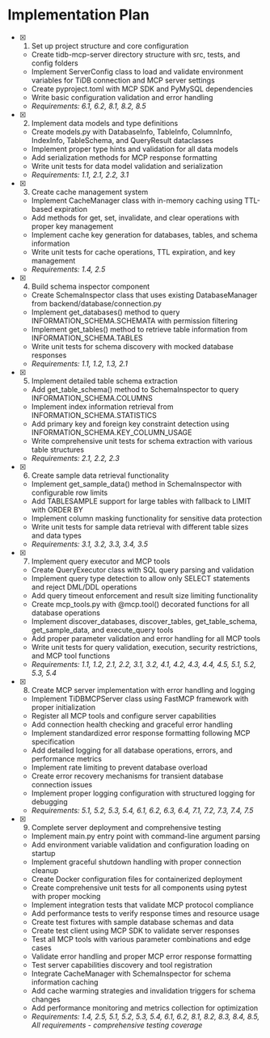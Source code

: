 # Implementation Plan

- [x] 1. Set up project structure and core configuration

  - Create tidb-mcp-server directory structure with src, tests, and config folders
  - Implement ServerConfig class to load and validate environment variables for TiDB connection and MCP server settings
  - Create pyproject.toml with MCP SDK and PyMySQL dependencies
  - Write basic configuration validation and error handling
  - _Requirements: 6.1, 6.2, 8.1, 8.2, 8.5_

- [x] 2. Implement data models and type definitions

  - Create models.py with DatabaseInfo, TableInfo, ColumnInfo, IndexInfo, TableSchema, and QueryResult dataclasses
  - Implement proper type hints and validation for all data models
  - Add serialization methods for MCP response formatting
  - Write unit tests for data model validation and serialization
  - _Requirements: 1.1, 2.1, 2.2, 3.1_

- [x] 3. Create cache management system

  - Implement CacheManager class with in-memory caching using TTL-based expiration
  - Add methods for get, set, invalidate, and clear operations with proper key management
  - Implement cache key generation for databases, tables, and schema information
  - Write unit tests for cache operations, TTL expiration, and key management
  - _Requirements: 1.4, 2.5_

- [x] 4. Build schema inspector component

  - Create SchemaInspector class that uses existing DatabaseManager from backend/database/connection.py
  - Implement get_databases() method to query INFORMATION_SCHEMA.SCHEMATA with permission filtering
  - Implement get_tables() method to retrieve table information from INFORMATION_SCHEMA.TABLES
  - Write unit tests for schema discovery with mocked database responses
  - _Requirements: 1.1, 1.2, 1.3, 2.1_

- [x] 5. Implement detailed table schema extraction

  - Add get_table_schema() method to SchemaInspector to query INFORMATION_SCHEMA.COLUMNS
  - Implement index information retrieval from INFORMATION_SCHEMA.STATISTICS
  - Add primary key and foreign key constraint detection using INFORMATION_SCHEMA.KEY_COLUMN_USAGE
  - Write comprehensive unit tests for schema extraction with various table structures
  - _Requirements: 2.1, 2.2, 2.3_

- [x] 6. Create sample data retrieval functionality

  - Implement get_sample_data() method in SchemaInspector with configurable row limits
  - Add TABLESAMPLE support for large tables with fallback to LIMIT with ORDER BY
  - Implement column masking functionality for sensitive data protection
  - Write unit tests for sample data retrieval with different table sizes and data types
  - _Requirements: 3.1, 3.2, 3.3, 3.4, 3.5_

- [x] 7. Implement query executor and MCP tools

  - Create QueryExecutor class with SQL query parsing and validation
  - Implement query type detection to allow only SELECT statements and reject DML/DDL operations
  - Add query timeout enforcement and result size limiting functionality
  - Create mcp_tools.py with @mcp.tool() decorated functions for all database operations
  - Implement discover_databases, discover_tables, get_table_schema, get_sample_data, and execute_query tools
  - Add proper parameter validation and error handling for all MCP tools
  - Write unit tests for query validation, execution, security restrictions, and MCP tool functions
  - _Requirements: 1.1, 1.2, 2.1, 2.2, 3.1, 3.2, 4.1, 4.2, 4.3, 4.4, 4.5, 5.1, 5.2, 5.3, 5.4_

- [x] 8. Create MCP server implementation with error handling and logging

  - Implement TiDBMCPServer class using FastMCP framework with proper initialization
  - Register all MCP tools and configure server capabilities
  - Add connection health checking and graceful error handling
  - Implement standardized error response formatting following MCP specification
  - Add detailed logging for all database operations, errors, and performance metrics
  - Implement rate limiting to prevent database overload
  - Create error recovery mechanisms for transient database connection issues
  - Implement proper logging configuration with structured logging for debugging
  - _Requirements: 5.1, 5.2, 5.3, 5.4, 6.1, 6.2, 6.3, 6.4, 7.1, 7.2, 7.3, 7.4, 7.5_

- [x] 9. Complete server deployment and comprehensive testing

  - Implement main.py entry point with command-line argument parsing
  - Add environment variable validation and configuration loading on startup
  - Implement graceful shutdown handling with proper connection cleanup
  - Create Docker configuration files for containerized deployment
  - Create comprehensive unit tests for all components using pytest with proper mocking
  - Implement integration tests that validate MCP protocol compliance
  - Add performance tests to verify response times and resource usage
  - Create test fixtures with sample database schemas and data
  - Create test client using MCP SDK to validate server responses
  - Test all MCP tools with various parameter combinations and edge cases
  - Validate error handling and proper MCP error response formatting
  - Test server capabilities discovery and tool registration
  - Integrate CacheManager with SchemaInspector for schema information caching
  - Add cache warming strategies and invalidation triggers for schema changes
  - Add performance monitoring and metrics collection for optimization
  - _Requirements: 1.4, 2.5, 5.1, 5.2, 5.3, 5.4, 6.1, 6.2, 8.1, 8.2, 8.3, 8.4, 8.5, All requirements - comprehensive testing coverage_

